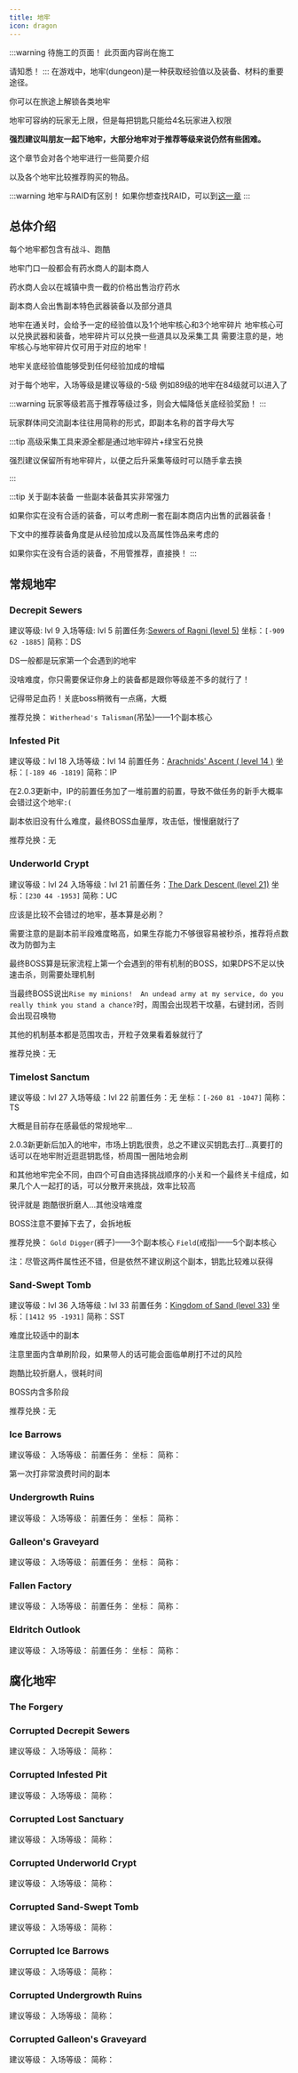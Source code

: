 ```yaml
---
title: 地牢
icon: dragon
---
```

:::warning 待施工的页面！
此页面内容尚在施工

请知悉！
:::
在游戏中，地牢(dungeon)是一种获取经验值以及装备、材料的重要途径。

你可以在旅途上解锁各类地牢

地牢可容纳的玩家无上限，但是每把钥匙只能给4名玩家进入权限

**强烈建议叫朋友一起下地牢，大部分地牢对于推荐等级来说仍然有些困难。**

这个章节会对各个地牢进行一些简要介绍

以及各个地牢比较推荐购买的物品。

:::warning 地牢与RAID有区别！
如果你想查找RAID，可以到[这一章](/WynncraftCNguide/guide/raid.html)
:::

## 总体介绍
每个地牢都包含有战斗、跑酷

地牢门口一般都会有药水商人的副本商人

药水商人会以在城镇中贵一截的价格出售治疗药水

副本商人会出售副本特色武器装备以及部分道具

地牢在通关时，会给予一定的经验值以及1个地牢核心和3个地牢碎片
地牢核心可以兑换武器和装备，地牢碎片可以兑换一些道具以及采集工具
需要注意的是，地牢核心与地牢碎片仅可用于对应的地牢！

地牢关底经验值能够受到任何经验加成的增幅

对于每个地牢，入场等级是建议等级的-5级
例如89级的地牢在84级就可以进入了

:::warning
玩家等级若高于推荐等级过多，则会大幅降低关底经验奖励！
:::

玩家群体间交流副本往往用简称的形式，即副本名称的首字母大写

:::tip
高级采集工具来源全都是通过地牢碎片+绿宝石兑换

强烈建议保留所有地牢碎片，以便之后升采集等级时可以随手拿去换

:::

:::tip 关于副本装备
一些副本装备其实非常强力

如果你实在没有合适的装备，可以考虑刷一套在副本商店内出售的武器装备！

下文中的推荐装备角度是从经验加成以及高属性饰品来考虑的

如果你实在没有合适的装备，不用管推荐，直接换！
:::



## 常规地牢
### Decrepit Sewers
建议等级: lvl 9
入场等级: lvl 5
前置任务:[Sewers of Ragni (level 5)](/WynncraftCNguide/quests/lvl1-10/level%205%20-%20Sewers%20of%20Ragni.html)
坐标：`[-909 62 -1885]`
简称：DS

DS一般都是玩家第一个会遇到的地牢

没啥难度，你只需要保证你身上的装备都是跟你等级差不多的就行了！

记得带足血药！关底boss稍微有一点痛，大概

推荐兑换：
`Witherhead's Talisman`(吊坠)——1个副本核心

### Infested Pit
建议等级：lvl 18
入场等级：lvl 14
前置任务：[Arachnids' Ascent ( level 14 )](/WynncraftCNguide/quests/lvl11-20/level%2014%20-%20Arachnids'%20Ascent.html)
坐标：`[-189 46 -1819]`
简称：IP

在2.0.3更新中，IP的前置任务加了一堆前置的前置，导致不做任务的新手大概率会错过这个地牢`:(`

副本依旧没有什么难度，最终BOSS血量厚，攻击低，慢慢磨就行了

推荐兑换：无

### Underworld Crypt
建议等级：lvl 24
入场等级：lvl 21
前置任务：[The Dark Descent (level 21)](/WynncraftCNguide/quests/lvl21-30/level%2021%20-%20The%20Dark%20Descent.html)
坐标：`[230 44 -1953]`
简称：UC

应该是比较不会错过的地牢，基本算是必刷？

需要注意的是副本前半段难度略高，如果生存能力不够很容易被秒杀，推荐将点数改为防御为主

最终BOSS算是玩家流程上第一个会遇到的带有机制的BOSS，如果DPS不足以快速击杀，则需要处理机制

当最终BOSS说出`Rise my minions!  An undead army at my service, do you really think you stand a chance?`时，周围会出现若干坟墓，右键封闭，否则会出现召唤物

其他的机制基本都是范围攻击，开粒子效果看着躲就行了

推荐兑换：无

### Timelost Sanctum
建议等级：lvl 27
入场等级：lvl 22
前置任务：无
坐标：`[-260 81 -1047]`
简称：TS

大概是目前存在感最低的常规地牢...

2.0.3新更新后加入的地牢，市场上钥匙很贵，总之不建议买钥匙去打...真要打的话可以在地牢附近逛逛钥匙怪，桥周围一圈陆地会刷

和其他地牢完全不同，由四个可自由选择挑战顺序的小关和一个最终关卡组成，如果几个人一起打的话，可以分散开来挑战，效率比较高

锐评就是 跑酷很折磨人...其他没啥难度

BOSS注意不要掉下去了，会拆地板

推荐兑换：
`Gold Digger`(裤子)——3个副本核心
`Field`(戒指)——5个副本核心

注：尽管这两件属性还不错，但是依然不建议刷这个副本，钥匙比较难以获得


### Sand-Swept Tomb
建议等级：lvl 36
入场等级：lvl 33
前置任务：[Kingdom of Sand (level 33)](/WynncraftCNguide/quests/lvl31-40/level%2033%20-%20Kingdom%20of%20Sand.html)
坐标：`[1412 95 -1931]`
简称：SST

难度比较适中的副本

注意里面内含单刷阶段，如果带人的话可能会面临单刷打不过的风险

跑酷比较折磨人，很耗时间

BOSS内含多阶段

推荐兑换：无



### Ice Barrows
建议等级：
入场等级：
前置任务：
坐标：
简称：

第一次打非常浪费时间的副本



### Undergrowth Ruins
建议等级：
入场等级：
前置任务：
坐标：
简称：

### Galleon's Graveyard
建议等级：
入场等级：
前置任务：
坐标：
简称：
### Fallen Factory
建议等级：
入场等级：
前置任务：
坐标：
简称：

### Eldritch Outlook
建议等级：
入场等级：
前置任务：
坐标：
简称：

## 腐化地牢

### The Forgery

### Corrupted Decrepit Sewers
建议等级：
入场等级：
简称：

### Corrupted Infested Pit
建议等级：
入场等级：
简称：

### Corrupted Lost Sanctuary
建议等级：
入场等级：
简称：

### Corrupted Underworld Crypt
建议等级：
入场等级：
简称：

### Corrupted Sand-Swept Tomb
建议等级：
入场等级：
简称：

### Corrupted Ice Barrows
建议等级：
入场等级：
简称：

### Corrupted Undergrowth Ruins
建议等级：
入场等级：
简称：

### Corrupted Galleon's Graveyard
建议等级：
入场等级：
简称：







